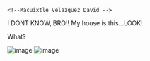 <!DOCTYPE html>
<html lang="en">
<head>

    <!--Macuixtle Velazquez David --> 
<p>I DONT KNOW, BRO!! My house is this...LOOK! </p>
<!--
<p>What...Why? I dont know too, bro...My house is your house, you undertand?</p>
-->
<P>What? </P>
</body>
</html>

![image](https://github.com/user-attachments/assets/2f3fe10d-c391-47ee-bcc5-256d534c3779)
![image](https://github.com/user-attachments/assets/02e99b8e-5fdd-415d-85a1-e553699141a8)
